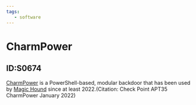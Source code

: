```yaml
---
tags:
   - software
---
```

# CharmPower
## ID:S0674
[CharmPower](software/S0674) is a PowerShell-based, modular backdoor that has been used by [Magic Hound](groups/G0059) since at least 2022.(Citation: Check Point APT35 CharmPower January 2022)
